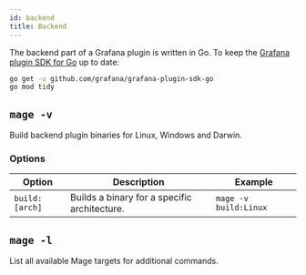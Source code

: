 ```yaml
---
id: backend
title: Backend
---
```


The backend part of a Grafana plugin is written in Go. To keep the [Grafana plugin SDK for Go](https://grafana.com/docs/grafana/latest/developers/plugins/backend/grafana-plugin-sdk-for-go/) up to date:

```bash
go get -u github.com/grafana/grafana-plugin-sdk-go
go mod tidy
```

## `mage -v`

Build backend plugin binaries for Linux, Windows and Darwin.

### Options

| Option         | Description                                  | Example               |
| -------------- | -------------------------------------------- | --------------------- |
| `build:[arch]` | Builds a binary for a specific architecture. | `mage -v build:Linux` |

## `mage -l`

List all available Mage targets for additional commands.
